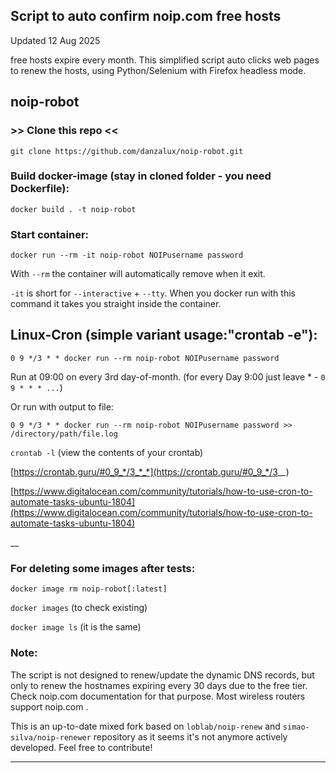 ## Script to auto confirm noip.com free hosts

Updated 12 Aug 2025

free hosts expire every month. This simplified script auto clicks web pages to renew the hosts, using Python/Selenium with Firefox headless mode.

## noip-robot

### >> Clone this repo <<

`git clone https://github.com/danzalux/noip-robot.git`

### Build docker-image (stay in cloned folder - you need Dockerfile):

`docker build . -t noip-robot`

### Start container:

`docker run --rm -it noip-robot NOIPusername password`

With <code>--rm</code> the container will automatically remove when it exit.

`-it` is short for `--interactive` + `--tty`. When you docker run with this command it takes you straight inside the container.

## Linux-Cron (simple variant usage:"crontab -e"):

`0 9 */3 * * docker run --rm noip-robot NOIPusername password`

Run at 09:00 on every 3rd day-of-month. (for every Day 9:00 just leave * - `0 9 * * * ...`)

Or run with output to file:

`0 9 */3 * * docker run --rm noip-robot NOIPusername password >> /directory/path/file.log`

`crontab -l` (view the contents of your crontab)

[https://crontab.guru/#0_9_*/3_*_*](https://crontab.guru/#0_9_*/3_*_*)

[https://www.digitalocean.com/community/tutorials/how-to-use-cron-to-automate-tasks-ubuntu-1804](https://www.digitalocean.com/community/tutorials/how-to-use-cron-to-automate-tasks-ubuntu-1804)

__
### For deleting some images after tests:

`docker image rm noip-robot[:latest]`

`docker images` (to check existing)

`docker image ls` (it is the same)

### Note:
The script is not designed to renew/update the dynamic DNS records, but only to renew the hostnames expiring every 30 days due to the free tier. Check noip.com documentation for that purpose. Most wireless routers support noip.com .

This is an up-to-date mixed fork based on `loblab/noip-renew` and `simao-silva/noip-renewer` repository as it seems it's not anymore actively developed. Feel free to contribute!

___
